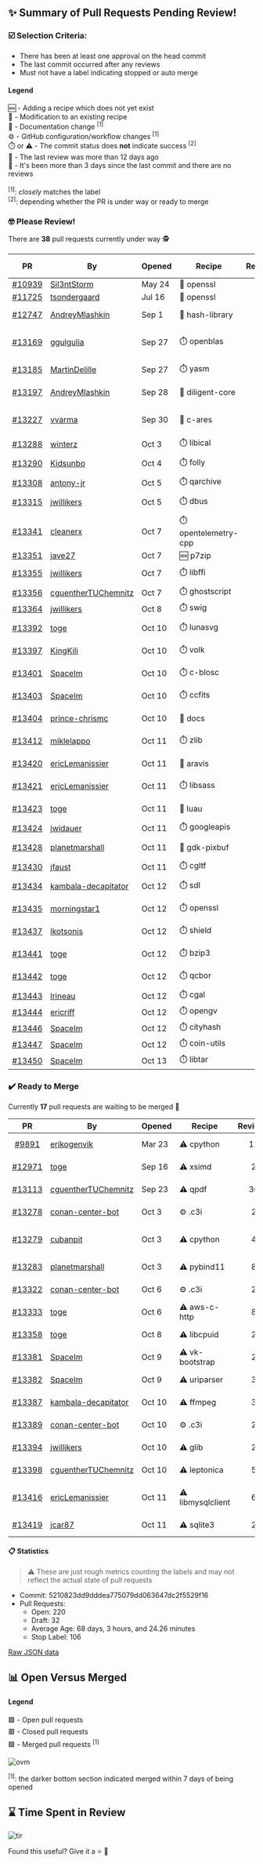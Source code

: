 ## :sparkles: Summary of Pull Requests Pending Review!

### :ballot_box_with_check: Selection Criteria:

- There has been at least one approval on the head commit
- The last commit occurred after any reviews
- Must not have a label indicating stopped or auto merge

#### Legend

:new: - Adding a recipe which does not yet exist<br>
:memo: - Modification to an existing recipe<br>
:green_book: - Documentation change <sup>[1]</sup><br>
:gear: - GitHub configuration/workflow changes <sup>[1]</sup><br>
:stopwatch: or :warning: - The commit status does **not** indicate success <sup>[2]</sup><br>
:bell: - The last review was more than 12 days ago<br>
:eyes: - It's been more than 3 days since the last commit and there are no reviews<br>
<br>
<sup>[1]</sup>: _closely_ matches the label<br>
<sup>[2]</sup>: depending whether the PR is under way or ready to merge

### :nerd_face: Please Review! 

There are **38** pull requests currently under way :detective:

PR | By | Opened | Recipe | Reviews | Last | :stop_sign: Blockers | :star2: Approvers
:---: | --- | --- | --- | :---: | --- | --- | ---
[#10939](https://github.com/conan-io/conan-center-index/pull/10939)|[Sil3ntStorm](https://github.com/Sil3ntStorm)|May 24|:memo: openssl|0|:eyes:||
[#11725](https://github.com/conan-io/conan-center-index/pull/11725)|[tsondergaard](https://github.com/tsondergaard)|Jul 16|:memo: openssl|0|:eyes:||
[#12747](https://github.com/conan-io/conan-center-index/pull/12747)|[AndreyMlashkin](https://github.com/AndreyMlashkin)|Sep 1|:memo: hash-library|10|Oct 11|uilianries|prince-chrismc
[#13169](https://github.com/conan-io/conan-center-index/pull/13169)|[ggulgulia](https://github.com/ggulgulia)|Sep 27|:stopwatch: openblas|2|Sep 27 :bell:||
[#13185](https://github.com/conan-io/conan-center-index/pull/13185)|[MartinDelille](https://github.com/MartinDelille)|Sep 27|:stopwatch: yasm|10|Oct 12||
[#13197](https://github.com/conan-io/conan-center-index/pull/13197)|[AndreyMlashkin](https://github.com/AndreyMlashkin)|Sep 28|:memo: diligent-core|9|Oct 12||prince-chrismc
[#13227](https://github.com/conan-io/conan-center-index/pull/13227)|[vvarma](https://github.com/vvarma)|Sep 30|:memo: c-ares|3|Sep 30 :bell:|uilianries|jwillikers
[#13288](https://github.com/conan-io/conan-center-index/pull/13288)|[winterz](https://github.com/winterz)|Oct 3|:stopwatch: libical|0|:eyes:||
[#13290](https://github.com/conan-io/conan-center-index/pull/13290)|[Kidsunbo](https://github.com/Kidsunbo)|Oct 4|:stopwatch: folly|3|Oct 12||prince-chrismc
[#13308](https://github.com/conan-io/conan-center-index/pull/13308)|[antony-jr](https://github.com/antony-jr)|Oct 5|:stopwatch: qarchive|0|:eyes:||
[#13315](https://github.com/conan-io/conan-center-index/pull/13315)|[jwillikers](https://github.com/jwillikers)|Oct 5|:stopwatch: dbus|11|Oct 11||prince-chrismc
[#13341](https://github.com/conan-io/conan-center-index/pull/13341)|[cleanerx](https://github.com/cleanerx)|Oct 7|:stopwatch: opentelemetry-cpp|0|||
[#13351](https://github.com/conan-io/conan-center-index/pull/13351)|[jave27](https://github.com/jave27)|Oct 7|:new: p7zip|0|:eyes:||
[#13355](https://github.com/conan-io/conan-center-index/pull/13355)|[jwillikers](https://github.com/jwillikers)|Oct 7|:stopwatch: libffi|2|Oct 12||
[#13356](https://github.com/conan-io/conan-center-index/pull/13356)|[cguentherTUChemnitz](https://github.com/cguentherTUChemnitz)|Oct 7|:stopwatch: ghostscript|0|||
[#13364](https://github.com/conan-io/conan-center-index/pull/13364)|[jwillikers](https://github.com/jwillikers)|Oct 8|:stopwatch: swig|0|||
[#13392](https://github.com/conan-io/conan-center-index/pull/13392)|[toge](https://github.com/toge)|Oct 10|:stopwatch: lunasvg|4|Oct 12||jwillikers
[#13397](https://github.com/conan-io/conan-center-index/pull/13397)|[KingKili](https://github.com/KingKili)|Oct 10|:stopwatch: volk|1|Oct 12||prince-chrismc
[#13401](https://github.com/conan-io/conan-center-index/pull/13401)|[SpaceIm](https://github.com/SpaceIm)|Oct 10|:stopwatch: c-blosc|5|Oct 11||jwillikers
[#13403](https://github.com/conan-io/conan-center-index/pull/13403)|[SpaceIm](https://github.com/SpaceIm)|Oct 10|:stopwatch: ccfits|2|Oct 12||jwillikers
[#13404](https://github.com/conan-io/conan-center-index/pull/13404)|[prince-chrismc](https://github.com/prince-chrismc)|Oct 10|:green_book: docs|3|Oct 11||jwillikers
[#13412](https://github.com/conan-io/conan-center-index/pull/13412)|[miklelappo](https://github.com/miklelappo)|Oct 11|:stopwatch: zlib|3|Oct 12||prince-chrismc
[#13420](https://github.com/conan-io/conan-center-index/pull/13420)|[ericLemanissier](https://github.com/ericLemanissier)|Oct 11|:memo: aravis|1|Oct 12||jwillikers
[#13421](https://github.com/conan-io/conan-center-index/pull/13421)|[ericLemanissier](https://github.com/ericLemanissier)|Oct 11|:stopwatch: libsass|2|Oct 12||jwillikers
[#13423](https://github.com/conan-io/conan-center-index/pull/13423)|[toge](https://github.com/toge)|Oct 11|:memo: luau|2|Oct 12||jwillikers
[#13424](https://github.com/conan-io/conan-center-index/pull/13424)|[jwidauer](https://github.com/jwidauer)|Oct 11|:stopwatch: googleapis|0|||
[#13428](https://github.com/conan-io/conan-center-index/pull/13428)|[planetmarshall](https://github.com/planetmarshall)|Oct 11|:memo: gdk-pixbuf|1|Oct 12||jwillikers
[#13430](https://github.com/conan-io/conan-center-index/pull/13430)|[jfaust](https://github.com/jfaust)|Oct 11|:stopwatch: cgltf|0|||
[#13434](https://github.com/conan-io/conan-center-index/pull/13434)|[kambala-decapitator](https://github.com/kambala-decapitator)|Oct 12|:stopwatch: sdl|1|Oct 12||prince-chrismc
[#13435](https://github.com/conan-io/conan-center-index/pull/13435)|[morningstar1](https://github.com/morningstar1)|Oct 12|:stopwatch: openssl|1|Oct 12||prince-chrismc
[#13437](https://github.com/conan-io/conan-center-index/pull/13437)|[lkotsonis](https://github.com/lkotsonis)|Oct 12|:stopwatch: shield|1|Oct 12||prince-chrismc
[#13441](https://github.com/conan-io/conan-center-index/pull/13441)|[toge](https://github.com/toge)|Oct 12|:stopwatch: bzip3|1|Oct 12||jwillikers
[#13442](https://github.com/conan-io/conan-center-index/pull/13442)|[toge](https://github.com/toge)|Oct 12|:stopwatch: qcbor|1|Oct 12||jwillikers
[#13443](https://github.com/conan-io/conan-center-index/pull/13443)|[lrineau](https://github.com/lrineau)|Oct 12|:stopwatch: cgal|0|||
[#13444](https://github.com/conan-io/conan-center-index/pull/13444)|[ericriff](https://github.com/ericriff)|Oct 12|:stopwatch: opengv|0|||
[#13446](https://github.com/conan-io/conan-center-index/pull/13446)|[SpaceIm](https://github.com/SpaceIm)|Oct 12|:stopwatch: cityhash|0|||
[#13447](https://github.com/conan-io/conan-center-index/pull/13447)|[SpaceIm](https://github.com/SpaceIm)|Oct 12|:stopwatch: coin-utils|0|||
[#13450](https://github.com/conan-io/conan-center-index/pull/13450)|[SpaceIm](https://github.com/SpaceIm)|Oct 13|:stopwatch: libtar|0|||


### :heavy_check_mark: Ready to Merge 

Currently **17** pull requests are waiting to be merged :tada:


PR | By | Opened | Recipe | Reviews | :star2: Approvers
:---: | --- | --- | --- | :---: | ---
[#9891](https://github.com/conan-io/conan-center-index/pull/9891)|[erikogenvik](https://github.com/erikogenvik)|Mar 23|:warning: cpython|12|jwillikers, prince-chrismc
[#12971](https://github.com/conan-io/conan-center-index/pull/12971)|[toge](https://github.com/toge)|Sep 16|:warning: xsimd|2|jwillikers, prince-chrismc
[#13113](https://github.com/conan-io/conan-center-index/pull/13113)|[cguentherTUChemnitz](https://github.com/cguentherTUChemnitz)|Sep 23|:warning: qpdf|36|jwillikers, prince-chrismc
[#13278](https://github.com/conan-io/conan-center-index/pull/13278)|[conan-center-bot](https://github.com/conan-center-bot)|Oct 3|:gear: .c3i|2|uilianries, prince-chrismc
[#13279](https://github.com/conan-io/conan-center-index/pull/13279)|[cubanpit](https://github.com/cubanpit)|Oct 3|:warning: cpython|4|uilianries, prince-chrismc, jwillikers
[#13283](https://github.com/conan-io/conan-center-index/pull/13283)|[planetmarshall](https://github.com/planetmarshall)|Oct 3|:warning: pybind11|8|jwillikers, prince-chrismc
[#13322](https://github.com/conan-io/conan-center-index/pull/13322)|[conan-center-bot](https://github.com/conan-center-bot)|Oct 6|:gear: .c3i|2|uilianries, prince-chrismc
[#13333](https://github.com/conan-io/conan-center-index/pull/13333)|[toge](https://github.com/toge)|Oct 6|:warning: aws-c-http|8|jwillikers, prince-chrismc
[#13358](https://github.com/conan-io/conan-center-index/pull/13358)|[toge](https://github.com/toge)|Oct 8|:warning: libcpuid|2|jwillikers, uilianries
[#13381](https://github.com/conan-io/conan-center-index/pull/13381)|[SpaceIm](https://github.com/SpaceIm)|Oct 9|:warning: vk-bootstrap|2|jwillikers, uilianries
[#13382](https://github.com/conan-io/conan-center-index/pull/13382)|[SpaceIm](https://github.com/SpaceIm)|Oct 9|:warning: uriparser|3|jwillikers, uilianries
[#13387](https://github.com/conan-io/conan-center-index/pull/13387)|[kambala-decapitator](https://github.com/kambala-decapitator)|Oct 10|:warning: ffmpeg|3|jwillikers, prince-chrismc
[#13389](https://github.com/conan-io/conan-center-index/pull/13389)|[conan-center-bot](https://github.com/conan-center-bot)|Oct 10|:gear: .c3i|2|uilianries, prince-chrismc
[#13394](https://github.com/conan-io/conan-center-index/pull/13394)|[jwillikers](https://github.com/jwillikers)|Oct 10|:warning: glib|2|ericLemanissier, prince-chrismc
[#13398](https://github.com/conan-io/conan-center-index/pull/13398)|[cguentherTUChemnitz](https://github.com/cguentherTUChemnitz)|Oct 10|:warning: leptonica|5|jwillikers, prince-chrismc
[#13416](https://github.com/conan-io/conan-center-index/pull/13416)|[ericLemanissier](https://github.com/ericLemanissier)|Oct 11|:warning: libmysqlclient|6|jwillikers, prince-chrismc, uilianries
[#13419](https://github.com/conan-io/conan-center-index/pull/13419)|[jcar87](https://github.com/jcar87)|Oct 11|:warning: sqlite3|2|danimtb, prince-chrismc


#### :clipboard: Statistics

> :warning: These are just rough metrics counting the labels and may not reflect the actual state of pull requests

- Commit: 5210823dd9dddea775079dd063647dc2f5529f16
- Pull Requests:
	- Open: 220
	- Draft: 32
	- Average Age: 68 days, 3 hours, and 24.26 minutes
	- Stop Label: 106
	

[Raw JSON data](https://raw.githubusercontent.com/prince-chrismc/conan-center-index-pending-review/raw-data/pending-review.json)

## :bar_chart: Open Versus Merged

#### Legend

:green_square: - Open pull requests<br>
:red_square: - Closed pull requests<br>
:purple_square: - Merged pull requests <sup>[1]</sup><br>

![ovm](https://github.com/prince-chrismc/conan-center-index-pending-review/blob/raw-data/open-versus-merged.gif?raw=true)

<sup>[1]</sup>: the darker bottom section indicated merged within 7 days of being opened

## :hourglass: Time Spent in Review

![tir](https://github.com/prince-chrismc/conan-center-index-pending-review/blob/raw-data/time-in-review.png?raw=true)

Found this useful? Give it a :star: :pray:
	